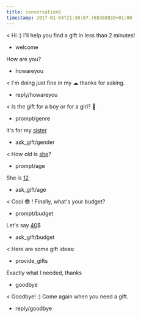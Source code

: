 ```yaml
---
title: conversation6
timestamp: 2017-01-04T21:30:07.768388838+01:00
---
```


< Hi :) I'll help you find a gift in less than 2 minutes!
* welcome

How are you?
* howareyou

< I'm doing just fine in my ☁ thanks for asking.
* reply/howareyou

< Is the gift for a boy or for a girl? 👫
* prompt/genre

it's for my [sister](genre)
* ask_gift/gender

< How old is [she](sex)?
* prompt/age

She is [12](number/age)
* ask_gift/age

< Cool 😎 ! Finally, what's your budget?
* prompt/budget

Let's say [40](number/budget)$
* ask_gift/budget

< Here are some gift ideas:
* provide_gifts

Exactly what I needed, thanks
* goodbye

< Goodbye! :) Come again when you need a gift.
* reply/goodbye
